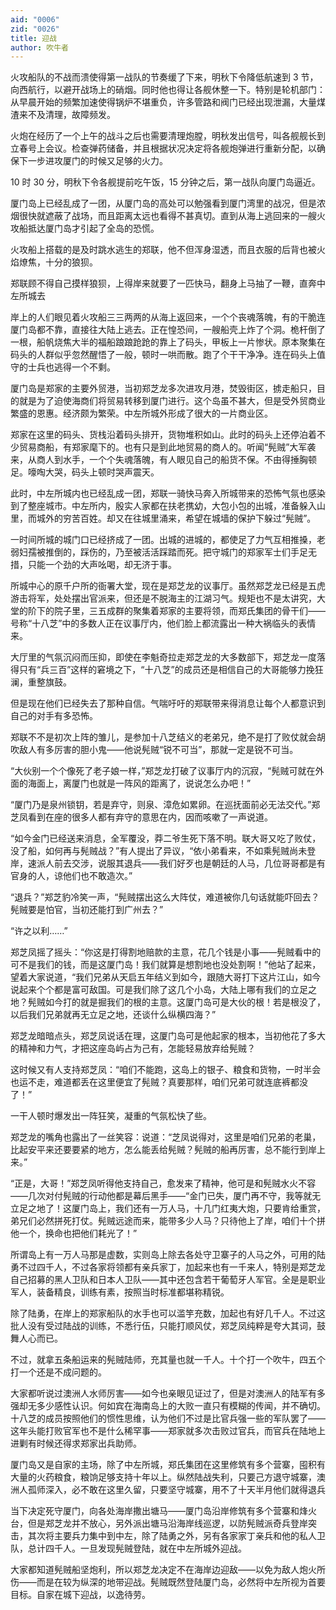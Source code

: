 ```yaml
---
aid: "0006"
zid: "0026"
title: 迎战
author: 吹牛者
---
```


火攻船队的不战而溃使得第一战队的节奏缓了下来，明秋下令降低航速到 3 节，向西航行，以避开战场上的硝烟。同时他也得让各舰休整一下。特别是轮机部门：从早晨开始的频繁加速使得锅炉不堪重负，许多管路和阀门已经出现泄漏，大量煤渣来不及清理，故障频发。

火炮在经历了一个上午的战斗之后也需要清理炮膛，明秋发出信号，叫各舰舰长到立春号上会议。检查弹药储备，并且根据状况决定将各舰炮弹进行重新分配，以确保下一步进攻厦门的时候又足够的火力。

10 时 30 分，明秋下令各舰提前吃午饭，15 分钟之后，第一战队向厦门岛逼近。

厦门岛上已经乱成了一团，从厦门岛的高处可以勉强看到厦门湾里的战况，但是浓烟很快就遮蔽了战场，而且距离太远也看得不甚真切。直到从海上逃回来的一艘火攻船抵达厦门岛才引起了全岛的恐慌。

火攻船上搭载的是及时跳水逃生的郑联，他不但浑身湿透，而且衣服的后背也被火焰燎焦，十分的狼狈。

郑联顾不得自己摸样狼狈，上得岸来就要了一匹快马，翻身上马抽了一鞭，直奔中左所城去

岸上的人们眼见着火攻船三三两两的从海上返回来，一个个丧魂落魄，有的干脆连厦门岛都不靠，直接往大陆上逃去。正在惶恐间，一艘船壳上炸了个洞。桅杆倒了一根，船帆烧焦大半的福船踉踉跄跄的靠上了码头，甲板上一片惨状。原本聚集在码头的人群似乎忽然醒悟了一般，顿时一哄而散。跑了个干干净净。连在码头上值守的士兵也逃得一个不剩。

厦门岛是郑家的主要外贸港，当初郑芝龙多次进攻月港，焚毁街区，掳走船只，目的就是为了迫使海商们将贸易转移到厦门进行。这个岛虽不甚大，但是受外贸商业繁盛的恩惠。经济颇为繁荣。中左所城外形成了很大的一片商业区。

郑家在这里的码头、货栈沿着码头排开，货物堆积如山。此时的码头上还停泊着不少贸易商船，有郑家麾下的。也有只是到此地贸易的商人的。听闻“髡贼”大军袭来，从商人到水手，一个个失魂落魄，有人眼见自己的船货不保。不由得捶胸顿足。嚎啕大哭，码头上顿时哭声震天。

此时，中左所城内也已经乱成一团，郑联一骑快马奔入所城带来的恐怖气氛也感染到了整座城市。中左所内，殷实人家都在扶老携幼，大包小包的出城，准备躲入山里，而城外的穷苦百姓。却又在往城里涌来，希望在城墙的保护下躲过“髡贼”。

一时间所城的城门口已经挤成了一团。出城的进城的，都使足了力气互相推搡，老弱妇孺被推倒的，踩伤的，乃至被活活踩踏而死。把守城门的郑家军士们手足无措，只能一个劲的大声吆喝，却无济于事。

所城中心的原千户所的衙署大堂，现在是郑芝龙的议事厅。虽然郑芝龙已经是五虎游击将军，处处摆出官派来，但还是不脱海主的江湖习气。规矩也不是太讲究，大堂的阶下的院子里，三五成群的聚集着郑家的主要将领，而郑氏集团的骨干们——号称“十八芝”中的多数人正在议事厅内，他们脸上都流露出一种大祸临头的表情来。

大厅里的气氛沉闷而压抑，即使在李魁奇拉走郑芝龙的大多数部下，郑芝龙一度落得只有“兵三百”这样的窘境之下，“十八芝”的成员还是相信自己的大哥能够力挽狂澜，重整旗鼓。

但是现在他们已经失去了那种自信。气喘吁吁的郑联带来得消息让每个人都意识到自己的对手有多恐怖。

郑联不不是初次上阵的雏儿，是参加十八芝结义的老弟兄，绝不是打了败仗就会胡吹敌人有多厉害的胆小鬼——他说髡贼“锐不可当”，那就一定是锐不可当。

“大伙别一个个像死了老子娘一样，”郑芝龙打破了议事厅内的沉寂，“髡贼可就在外面的海面上，离厦门也就是一阵风的距离了，说说怎么办吧！”

“厦门乃是泉州锁钥，若是弃守，则泉、漳危如累卵。在巡抚面前必无法交代。”郑芝凤看到在座的很多人都有弃守的意思在内，因而咳嗽了一声说道。

“如今金门已经送来消息，全军覆没，莽二爷生死下落不明。联大哥又吃了败仗，没了船，如何再与髡贼战？”有人提出了异议，“依小弟看来，不如乘髡贼尚未登岸，速派人前去交涉，说服其退兵——我们好歹也是朝廷的人马，几位哥哥都是有官身的人，谅他们也不敢造次。”

“退兵？”郑芝豹冷笑一声，“髡贼摆出这么大阵仗，难道被你几句话就能吓回去？髡贼要是怕官，当初还能打到广州去？”

“许之以利……”

郑芝凤摇了摇头：“你这是打得割地赔款的主意，花几个钱是小事——髡贼看中的可不是我们的钱，而是这厦门岛！我们就算是想割地也没处割啊！”他站了起来，望着大家说道，“我们兄弟从天启五年结义到如今，跟随大哥打下这片江山，如今说起来个个都是富可敌国。可是我们除了这几个小岛，大陆上哪有我们的立足之地？髡贼如今打的就是掘我们的根的主意。这厦门岛可是大伙的根！若是根没了，以后我们兄弟就再无立足之地，还谈什么纵横四海？”

郑芝龙暗暗点头，郑芝凤说话在理，这厦门岛可是他起家的根本，当初他花了多大的精神和力气，才把这座岛屿占为己有，怎能轻易放弃给髡贼？

这时候又有人支持郑芝凤：“咱们不能跑，这岛上的银子、粮食和货物，一时半会也运不走，难道都丢在这里便宜了髡贼？真要那样，咱们兄弟可就连底裤都没了！”

一干人顿时爆发出一阵狂笑，凝重的气氛松快了些。

郑芝龙的嘴角也露出了一丝笑容：说道：“芝凤说得对，这里是咱们兄弟的老巢，比起安平来还要要紧的地方，怎么能丢给髡贼？髡贼的船再厉害，总不能行到岸上来。”

“正是，大哥！”郑芝凤听得他支持自己，愈发来了精神，他可是和髡贼水火不容——几次对付髡贼的行动他都是幕后黑手——“金门已失，厦门再不守，我等就无立足之地了！这厦门岛上，我们还有一万人马，十几门红夷大炮，只要肯给重赏，弟兄们必然拼死打仗。髡贼远途而来，能带多少人马？只待他上了岸，咱们十个拼他一个，换命也把他们耗光了！”

所谓岛上有一万人马那是虚数，实则岛上除去各处守卫寨子的人马之外，可用的陆勇不过四千人，不过各家将领都有亲兵家丁，加起来也有一千来人，特别是郑芝龙自己招募的黑人卫队和日本人卫队——其中还包含若干葡萄牙人军官。全是是职业军人，装备精良，训练有素，按照当时标准都堪称精锐。

除了陆勇，在岸上的郑家船队的水手也可以滥竽充数，加起也有好几千人。不过这批人没有受过陆战的训练，不悉行伍，只能打顺风仗，郑芝凤纯粹是夸大其词，鼓舞人心而已。

不过，就拿五条船运来的髡贼陆师，充其量也就一千人。十个打一个吹牛，四五个打一个还是不成问题的。

大家都听说过澳洲人水师厉害——如今也亲眼见证过了，但是对澳洲人的陆军有多强却无多少感性认识。何如宾在海南岛上的大败一直只有模糊的传闻，并不确切。十八芝的成员按照他们的惯性思维，认为他们不过是比官兵强一些的军队罢了——这年头能打败官军也不是什么稀罕事——郑家就多次击败过官兵，而官兵在陆地上进剿有时候还得求郑家出兵助师。

厦门岛又是自家的主场，除了中左所城，郑氏集团在这里修筑有多个营寨，囤积有大量的火药粮食，粮饷足够支持十年以上。纵然陆战失利，只要己方退守城寨，澳洲人孤师深入，必不敢在这里久留，只要坚守城寨，用不了十天半月他们就得退兵

当下决定死守厦门，向各处海岸撒出塘马——厦门岛沿岸修筑有多个营寨和烽火台，但是郑芝龙并不放心，另外派出塘马沿海岸线巡逻，以防髡贼派奇兵登岸突击，其次将主要兵力集中到中左，除了陆勇之外，另有各家家丁亲兵和他的私人卫队，总计四千人。一旦发现髡贼登陆，就在中左所城外迎战。

大家都知道髡贼船坚炮利，所以郑芝龙决定不在海岸边迎敌——以免为敌人炮火所伤——而是在较为纵深的地带迎战。髡贼既然登陆厦门岛，必然将中左所视为首要目标。自家在城下迎战，以逸待劳。
